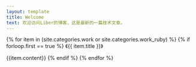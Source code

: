 ```yaml
---
layout: template
title: Welcome
text: 欢迎访问Liber的博客，这是最新的一篇技术文章。
---
```

{% for item in (site.categories.work or site.categories.work_ruby) %}
{% if forloop.first == true %}
《{{ item.title }}》  
  

{{item.content}}
{% endif %}
{% endfor %}